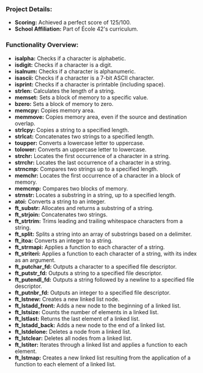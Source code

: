 ### Project Details:

- **Scoring:** Achieved a perfect score of 125/100.
- **School Affiliation:** Part of École 42's curriculum.

### Functionality Overview:

- **isalpha:** Checks if a character is alphabetic.
- **isdigit:** Checks if a character is a digit.
- **isalnum:** Checks if a character is alphanumeric.
- **isascii:** Checks if a character is a 7-bit ASCII character.
- **isprint:** Checks if a character is printable (including space).
- **strlen:** Calculates the length of a string.
- **memset:** Sets a block of memory to a specific value.
- **bzero:** Sets a block of memory to zero.
- **memcpy:** Copies memory area.
- **memmove:** Copies memory area, even if the source and destination overlap.
- **strlcpy:** Copies a string to a specified length.
- **strlcat:** Concatenates two strings to a specified length.
- **toupper:** Converts a lowercase letter to uppercase.
- **tolower:** Converts an uppercase letter to lowercase.
- **strchr:** Locates the first occurrence of a character in a string.
- **strrchr:** Locates the last occurrence of a character in a string.
- **strncmp:** Compares two strings up to a specified length.
- **memchr:** Locates the first occurrence of a character in a block of memory.
- **memcmp:** Compares two blocks of memory.
- **strnstr:** Locates a substring in a string, up to a specified length.
- **atoi:** Converts a string to an integer.
- **ft_substr:** Allocates and returns a substring of a string.
- **ft_strjoin:** Concatenates two strings.
- **ft_strtrim:** Trims leading and trailing whitespace characters from a string.
- **ft_split:** Splits a string into an array of substrings based on a delimiter.
- **ft_itoa:** Converts an integer to a string.
- **ft_strmapi:** Applies a function to each character of a string.
- **ft_striteri:** Applies a function to each character of a string, with its index as an argument.
- **ft_putchar_fd:** Outputs a character to a specified file descriptor.
- **ft_putstr_fd:** Outputs a string to a specified file descriptor.
- **ft_putendl_fd:** Outputs a string followed by a newline to a specified file descriptor.
- **ft_putnbr_fd:** Outputs an integer to a specified file descriptor.
- **ft_lstnew:** Creates a new linked list node.
- **ft_lstadd_front:** Adds a new node to the beginning of a linked list.
- **ft_lstsize:** Counts the number of elements in a linked list.
- **ft_lstlast:** Returns the last element of a linked list.
- **ft_lstadd_back:** Adds a new node to the end of a linked list.
- **ft_lstdelone:** Deletes a node from a linked list.
- **ft_lstclear:** Deletes all nodes from a linked list.
- **ft_lstiter:** Iterates through a linked list and applies a function to each element.
- **ft_lstmap:** Creates a new linked list resulting from the application of a function to each element of a linked list.
